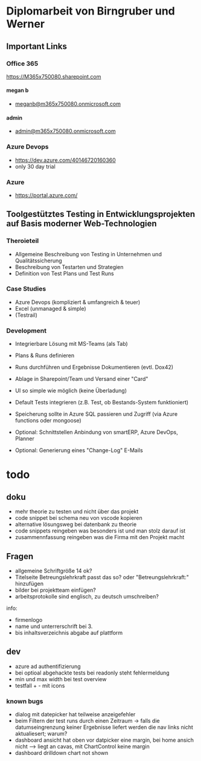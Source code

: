 # Diplomarbeit von Birngruber und Werner

## Important Links

### Office 365
https://M365x750080.sharepoint.com
#### megan b
* meganb@m365x750080.onmicrosoft.com
#### admin
* admin@m365x750080.onmicrosoft.com
### Azure Devops
* https://dev.azure.com/40146720160360
* only 30 day trial
### Azure
* https://portal.azure.com/

## Toolgestütztes Testing in Entwicklungsprojekten auf Basis moderner Web-Technologien

### Theroieteil
* Allgemeine Beschreibung von Testing in Unternehmen und Qualitätssicherung
* Beschreibung von Testarten und Strategien
* Definition von Test Plans und Test Runs

### Case Studies
* Azure Devops (kompliziert & umfangreich & teuer)
* Excel (unmanaged & simple)
* (Testrail)

### Development
* Integrierbare Lösung mit MS-Teams (als Tab)
* Plans & Runs definieren
* Runs durchführen und Ergebnisse Dokumentieren (evtl. Dox42)
* Ablage in Sharepoint/Team und Versand einer "Card"
* UI so simple wie möglich (keine Überladung)
* Default Tests integrieren (z.B. Test, ob Bestands-System funktioniert)
* Speicherung sollte in Azure SQL passieren und Zugriff (via Azure functions oder mongoose)

* Optional: Schnittstellen Anbindung von smartERP, Azure DevOps, Planner
* Optional: Generierung eines "Change-Log" E-Mails

# todo
## doku
- mehr theorie zu testen und nicht über das projekt
- code snippet bei schema neu von vscode kopieren
- alternative lösungsweg bei datenbank zu theorie
- code snippets reingeben was besonders ist und man stolz darauf ist
- zusammennfassung reingeben was die Firma mit den Projekt macht

## Fragen
- allgemeine Schriftgröße 14 ok?
- Titelseite Betreungslehrkraft passt das so? oder "Betreungslehrkraft:" hinzufügen
- bilder bei projektteam einfügen?
- arbeitsprotokolle sind englisch, zu deutsch umschreiben?

info:
* firmenlogo
* name und unterrerschrift bei 3.
* bis inhaltsverzeichnis abgabe auf plattform


## dev
* azure ad authentifizierung
* bei optioal abgehackte tests bei readonly steht fehlermeldung
* min und max width bei test overview
* testfall + - mit icons
### known bugs
* dialog mit datepicker hat teilweise anzeigefehler
* beim Filtern der test runs durch einen Zeitraum -> falls die datumseingrenzung keiner Ergebnisse liefert werden die nav links nicht aktualiesert; warum?
* dashboard ansicht hat oben vor datpicker eine margin, bei home ansich nicht --> liegt an cavas, mit ChartControl keine margin
* dashboard drilldown chart not shown
